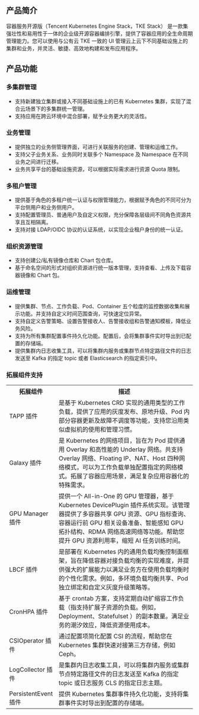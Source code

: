 ## 产品简介
容器服务开源版（Tencent Kubernetes Engine Stack，TKE Stack） 是一款集强壮性和易用性于一体的企业级开源容器编排引擎，提供了容器应用的全生命周期管理能力。您可以使用与公有云 TKE 一致的 UI 管理云上云下不同基础设施上的集群和业务，并灵活、敏捷、高效地构建和发布应用程序。





## 产品功能
### 多集群管理
- 支持新建独立集群或接入不同基础设施上的已有 Kubernetes 集群，实现了混合云场景下的多集群统一管理。
- 支持应用在跨云环境中混合部署，赋予业务更大的灵活性。


### 业务管理
- 提供独立的业务侧管理界面，可进行关联服务的创建、管理和运维工作。
- 支持父子业务关系、业务同时关联多个 Namespace 及 Namespace 在不同业务之间进行迁移。
- 业务共享平台的基础设施资源，可以根据实际需求进行资源 Quota 限制。


### 多租户管理
- 提供基于角色的多租户统一认证与权限管理能力，根据赋予角色的不同可分为平台侧用户和业务侧用户。
- 支持配置管理员、普通用户及自定义权限，充分保障各层级间不同角色资源共享且互相隔离。
- 支持对接 LDAP/OIDC 协议的认证系统，以实现企业租户身份的统一认证。


### 组织资源管理

- 支持创建公/私有镜像仓库和 Chart 包仓库。
- 基于命名空间的形式对组织资源进行统一版本管理，支持查看、上传及下载容器镜像和 Chart 包。


### 运维管理
- 提供集群、节点、工作负载、Pod、Container 五个粒度的监控数据收集和展示功能。并支持自定义时间范围查询，可快速定位异常。
- 支持自定义告警策略、设置告警接收人、告警接收组和告警通知模板，降低业务风险。
- 支持为所有集群配置事件持久化功能。配置后，会将集群事件实时导出到已配置的存储端。
- 提供集群内日志收集工具，可以将集群内服务或集群节点特定路径文件的日志发送至 Kafka 的指定 topic 或者 Elasticsearch 的指定索引中。



### 拓展组件支持

<table>
<tr>
	<th width="22%">拓展组件</th>
	<th width="78%">描述</th>
</tr>
<tr>
	<td>TAPP 插件</td>
	<td>是基于 Kubernetes CRD 实现的通用类型的工作负载，提供了应用的灰度发布、原地升级、Pod 内部分容器更新及故障不调度等功能，支持您沿用类似虚拟机的使用和管理习惯。</td>
</tr>
<tr>
	<td>Galaxy 插件</td>
	<td>是 Kubernetes 的网络项目，旨在为 Pod 提供通用 Overlay 和高性能的 Underlay 网络。共支持 Overlay 网络、Floating IP、NAT、Host 四种网络模式，可以为工作负载单独配置指定的网络模式。拓展了容器应用场景，满足复杂应用容器化的特殊需求。</td>
</tr>
<tr>
	<td>GPU Manager 插件</td>
	<td>提供一个 All-in-One 的 GPU 管理器，基于 Kubernetes DevicePlugin 插件系统实现。该管理器提供了多容器共享 GPU 资源、GPU 指标查询、 容器运行前 GPU 相关设备准备、智能感知 GPU 拓扑结构、RDMA 网络高速网络等功能。帮助您提升 GPU 资源利用率，缩短 AI 任务训练时间。</td>
</tr>
<tr>
	<td>LBCF 插件</td>
	<td>是部署在 Kubernetes 内的通用负载均衡控制面框架，旨在降低容器对接负载均衡的实现难度，并提供强大的扩展能力以满足业务方在使用负载均衡时的个性化需求。例如，多环境负载均衡共享、Pod 独立绑定和自定义灰度升级策略等。</td>
</tr>
<tr>
	<td>CronHPA 插件</td>
	<td>基于 crontab 方案，支持定期自动扩缩容工作负载（指支持扩展子资源的负载。例如，Deployment、Statefulset ）的副本数量。满足业务的潮汐效应，降低资源使用成本。</td>
</tr>
<tr>
	<td>CSIOperator 插件</td>
	<td>通过配置项简化配置 CSI 的流程，帮助您在 Kubernetes 集群快速对接第三方存储，例如 Ceph。</td>
</tr>
<tr>
	<td>LogCollector 插件</td>
	<td>是集群内日志收集工具，可以将集群内服务或集群节点特定路径文件的日志发送至 Kafka 的指定 topic 或日志服务 CLS 的指定日志主题。</td>
</tr>
<tr>
	<td>PersistentEvent 插件</td>
	<td>提供 Kubernetes 集群事件持久化功能，支持将集群事件实时导出到配置的存储端。</td>
</tr>
</table>
